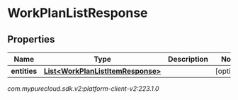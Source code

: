 # WorkPlanListResponse


## Properties

| Name | Type | Description | Notes |
| ------------ | ------------- | ------------- | ------------- |
| **entities** | [**List&lt;WorkPlanListItemResponse&gt;**](WorkPlanListItemResponse) |  |  [optional] |




_com.mypurecloud.sdk.v2:platform-client-v2:223.1.0_
